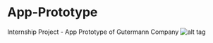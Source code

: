 # App-Prototype
Internship Project - App Prototype of Gutermann Company
![alt tag](https://raw.githubusercontent.com/Govind-Yadav/App-Prototype/blob/master/Cart-Delete.png)
